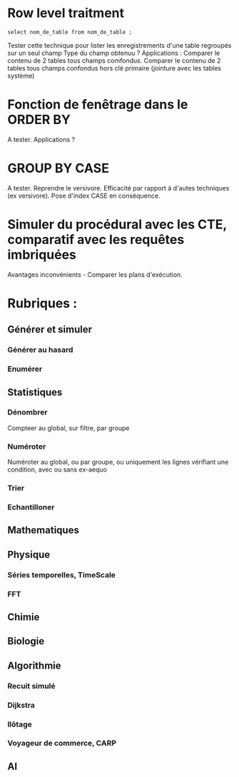 # Row level traitment

    select nom_de_table from nom_de_table ;

Tester cette technique pour lister les enregistrements d'une table regroupés sur un seul champ
Type du champ obtenuu ?
Applications :
Comparer le contenu de 2 tables tous champs comfondus.
Comparer le contenu de 2 tables tous champs confondus hors clé primaire (jointure avec les tables système)

# Fonction de fenêtrage dans le ORDER BY
A tester. Applications ?

# GROUP BY CASE
A tester. Reprendre le versivore. Efficacité par rapport à d'autes techniques (ex versivore). Pose d'index CASE en conséquence.

# Simuler du procédural avec les CTE, comparatif avec les requêtes imbriquées
Avantages inconvénients - Comparer les plans d'exécution.

# Rubriques :
## Générer et simuler
### Générer au hasard
### Enumérer
## Statistiques
### Dénombrer
Compteer au global, sur filtre, par groupe
### Numéroter
Numéroter au global, ou par groupe, ou uniquement les lignes vérifiant une condition, avec ou sans ex-aequo
### Trier
### Echantilloner
## Mathematiques
## Physique
### Séries temporelles, TimeScale
### FFT
## Chimie
## Biologie
## Algorithmie
### Recuit simulé
### Dijkstra
### Ilôtage
### Voyageur de commerce, CARP
## AI
